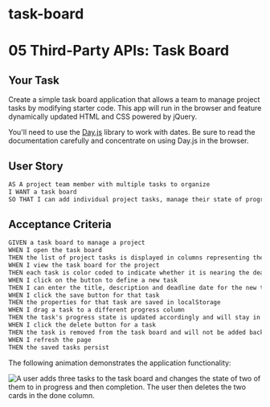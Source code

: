 # task-board
# 05 Third-Party APIs: Task Board

## Your Task

Create a simple task board application that allows a team to manage project tasks by modifying starter code. This app will run in the browser and feature dynamically updated HTML and CSS powered by jQuery.

You'll need to use the [Day.js](https://day.js.org/en/) library to work with dates. Be sure to read the documentation carefully and concentrate on using Day.js in the browser.

## User Story

```md
AS A project team member with multiple tasks to organize
I WANT a task board 
SO THAT I can add individual project tasks, manage their state of progress and track overall project progress accordingly
```

## Acceptance Criteria

```md
GIVEN a task board to manage a project
WHEN I open the task board
THEN the list of project tasks is displayed in columns representing the task progress state (Not Yet Started, In Progress, Completed)
WHEN I view the task board for the project
THEN each task is color coded to indicate whether it is nearing the deadline (yellow) or is overdue (red)
WHEN I click on the button to define a new task
THEN I can enter the title, description and deadline date for the new task into a modal dialog
WHEN I click the save button for that task
THEN the properties for that task are saved in localStorage
WHEN I drag a task to a different progress column
THEN the task's progress state is updated accordingly and will stay in the new column after refreshing
WHEN I click the delete button for a task
THEN the task is removed from the task board and will not be added back after refreshing
WHEN I refresh the page
THEN the saved tasks persist
```

The following animation demonstrates the application functionality:

![A user adds three tasks to the task board and changes the state of two of them to in progress and then completion. The user then deletes the two cards in the done column.](./Assets/05-third-party-apis-homework-demo.gif)
